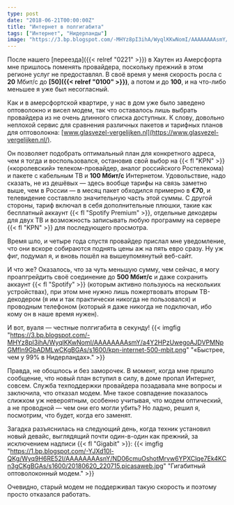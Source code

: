 ```yaml
---
type: post
date: "2018-06-21T00:00:00Z"
title: "Интернет в полгигабита"
tags: ["Интернет", "Нидерланды"]
image: "https://3.bp.blogspot.com/-MHYz8pI3ihA/WyqlKKwNomI/AAAAAAAAsmY/a4Y2HPzUwegoAJDVPMNpGMfln9GbADMLwCKgBGAs/s1600/kpn-internet-500-mbit.png"
---
```


После нашего [переезда]({{< relref "0221" >}}) в Хаутен из Амерсфорта мне пришлось поменять провайдера, поскольку прежний в этом регионе услуг не предоставлял. В своё время у меня скорость росла с **20** Мбит/с до **[50]({{< relref "0100" >}})**, а потом и до **100**, и на что-либо меньшее я уже был несогласный.

Как и в амерсфортской квартире, у нас в дом уже было заведено оптоволокно и висел модем, так что оставалось лишь выбрать провайдера из не очень длинного списка доступных. К слову, довольно неплохой сервис для сравнения различных пакетов и тарифных планов для оптоволокна: [www.glasvezel-vergelijken.nl](https://www.glasvezel-vergelijken.nl/).

Он позволяет подобрать оптимальный план для конкретного адреса, чем я тогда и воспользовался, остановив свой выбор на {{< fl "KPN" >}} («королевский» телеком-провайдер, аналог российского Ростелекома) и пакете с кабельным ТВ и **100 Мбит/с** Интернетом. Удовольствие, надо сказать, не из дешёвых — здесь вообще тарифы на связь заметно выше, чем в России — в месяц пакет обходился примерно в **€70**, и телевидение составляло значительную часть этой суммы. С другой стороны, тариф включал в себя дополнительные плюшки, такие как бесплатный аккаунт {{< fl "Spotify Premium" >}}, отдельные декодеры для двух ТВ и возможность записывать любую программу на сервере {{< fl "KPN" >}} для последующего просмотра.

Время шло, и четыре года спустя провайдер прислал мне уведомление, что они вскоре собираются поднять цены аж на пять евро сразу. Ну уж фиг, подумал я, и вновь пошёл на вышеупомянутый веб-сайт.

И что же? Оказалось, что за чуть меньшую сумму, чем сейчас, я могу проапгрейдить своё соединение до **500 Мбит/с** и даже сохранить аккаунт {{< fl "Spotify" >}} (которым активно пользуюсь на нескольких устройствах), при этом мне нужно лишь пожертвовать вторым ТВ-декодером (я им и так практически никогда не пользовался) и проводным телефоном (который я даже никогда не подключал, ибо кому он в наше время нужен).

И вот, вуаля — честные полгигабита в секунду!
{{< imgfig "https://3.bp.blogspot.com/-MHYz8pI3ihA/WyqlKKwNomI/AAAAAAAAsmY/a4Y2HPzUwegoAJDVPMNpGMfln9GbADMLwCKgBGAs/s1600/kpn-internet-500-mbit.png" "«Быстрее, чем у 99% в Нидерландах»." >}}

Правда, не обошлось и без заморочек. В момент, когда мне пришло сообщение, что новый план вступил в силу, в доме пропал Интернет, совсем. Служба техподдержки провайдера позадавала мне вопросы и заключила, что отказал модем. Мне такое совпадение показалось слижком уж невероятным, особенно учитывая, что модем оптический, а не проводной — чем они его могли убить? Но ладно, решил я, посмотрим, что будет, когда его заменят.

Загадка разъяснилась на следующий день, когда техник установил новый девайс, выглядящий почти один-в-один как прежний, за исключением надписи {{< fl "Gigabit" >}}:
{{< imgfig "https://1.bp.blogspot.com/-YJXd10l-QKg/Wyq9H6RE52I/AAAAAAAAsnY/ND06cmuOshotMrvw6YPXClqe7Ek4KCn3gCKgBGAs/s1600/20180620_220715.picasaweb.jpg" "Гигабитный оптоволоконный модем." >}}

Очевидно, старый модем не поддерживал такую скорость и поэтому просто отказался работать.
